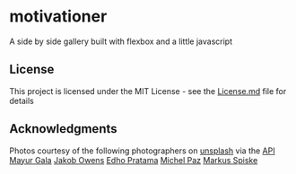# motivationer

A side by side gallery built with flexbox and a little javascript

## License

This project is licensed under the MIT License - see the [License.md](LICENSE.md) file for details

## Acknowledgments

Photos courtesy of the following photographers on [unsplash](https://unsplash.com/) via the [API](https://source.unsplash.com/)
[Mayur Gala](https://unsplash.com/@mayurgala)
[Jakob Owens](https://unsplash.com/@jakobowens1)
[Edho Pratama](https://unsplash.com/@edhoradic)
[Michel Paz](https://unsplash.com/@mrmichelpaz)
[Markus Spiske](https://unsplash.com/@markusspiske)